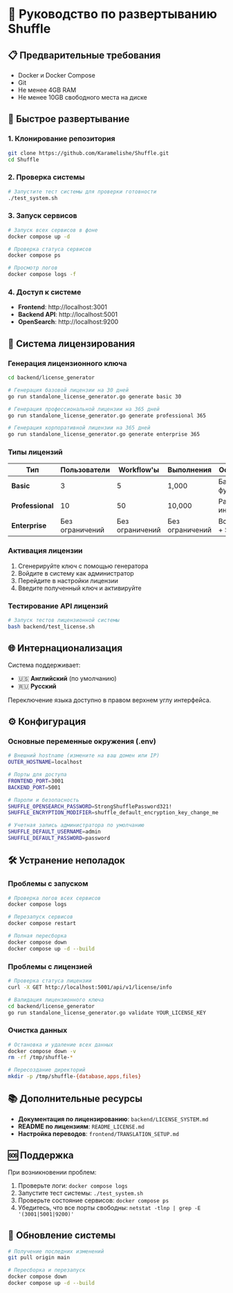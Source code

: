 # 🚀 Руководство по развертыванию Shuffle

## 📋 Предварительные требования

- Docker и Docker Compose
- Git
- Не менее 4GB RAM
- Не менее 10GB свободного места на диске

## 🔧 Быстрое развертывание

### 1. Клонирование репозитория
```bash
git clone https://github.com/Karamelishe/Shuffle.git
cd Shuffle
```

### 2. Проверка системы
```bash
# Запустите тест системы для проверки готовности
./test_system.sh
```

### 3. Запуск сервисов
```bash
# Запуск всех сервисов в фоне
docker compose up -d

# Проверка статуса сервисов
docker compose ps

# Просмотр логов
docker compose logs -f
```

### 4. Доступ к системе
- **Frontend**: http://localhost:3001
- **Backend API**: http://localhost:5001
- **OpenSearch**: http://localhost:9200

## 🔑 Система лицензирования

### Генерация лицензионного ключа
```bash
cd backend/license_generator

# Генерация базовой лицензии на 30 дней
go run standalone_license_generator.go generate basic 30

# Генерация профессиональной лицензии на 365 дней
go run standalone_license_generator.go generate professional 365

# Генерация корпоративной лицензии на 365 дней
go run standalone_license_generator.go generate enterprise 365
```

### Типы лицензий

| Тип | Пользователи | Workflow'ы | Выполнения | Особенности |
|-----|-------------|------------|------------|-------------|
| **Basic** | 3 | 5 | 1,000 | Базовый функционал |
| **Professional** | 10 | 50 | 10,000 | Расширенные интеграции |
| **Enterprise** | Без ограничений | Без ограничений | Без ограничений | Все функции + SSO |

### Активация лицензии
1. Сгенерируйте ключ с помощью генератора
2. Войдите в систему как администратор
3. Перейдите в настройки лицензии
4. Введите полученный ключ и активируйте

### Тестирование API лицензий
```bash
# Запуск тестов лицензионной системы
bash backend/test_license.sh
```

## 🌐 Интернационализация

Система поддерживает:
- 🇺🇸 **Английский** (по умолчанию)
- 🇷🇺 **Русский**

Переключение языка доступно в правом верхнем углу интерфейса.

## ⚙️ Конфигурация

### Основные переменные окружения (.env)
```bash
# Внешний hostname (измените на ваш домен или IP)
OUTER_HOSTNAME=localhost

# Порты для доступа
FRONTEND_PORT=3001
BACKEND_PORT=5001

# Пароли и безопасность
SHUFFLE_OPENSEARCH_PASSWORD=StrongShufflePassword321!
SHUFFLE_ENCRYPTION_MODIFIER=shuffle_default_encryption_key_change_me

# Учетная запись администратора по умолчанию
SHUFFLE_DEFAULT_USERNAME=admin
SHUFFLE_DEFAULT_PASSWORD=password
```

## 🛠️ Устранение неполадок

### Проблемы с запуском
```bash
# Проверка логов всех сервисов
docker compose logs

# Перезапуск сервисов
docker compose restart

# Полная пересборка
docker compose down
docker compose up -d --build
```

### Проблемы с лицензией
```bash
# Проверка статуса лицензии
curl -X GET http://localhost:5001/api/v1/license/info

# Валидация лицензионного ключа
cd backend/license_generator
go run standalone_license_generator.go validate YOUR_LICENSE_KEY
```

### Очистка данных
```bash
# Остановка и удаление всех данных
docker compose down -v
rm -rf /tmp/shuffle-*

# Пересоздание директорий
mkdir -p /tmp/shuffle-{database,apps,files}
```

## 📚 Дополнительные ресурсы

- **Документация по лицензированию**: `backend/LICENSE_SYSTEM.md`
- **README по лицензиям**: `README_LICENSE.md`
- **Настройка переводов**: `frontend/TRANSLATION_SETUP.md`

## 🆘 Поддержка

При возникновении проблем:
1. Проверьте логи: `docker compose logs`
2. Запустите тест системы: `./test_system.sh`
3. Проверьте состояние сервисов: `docker compose ps`
4. Убедитесь, что все порты свободны: `netstat -tlnp | grep -E '(3001|5001|9200)'`

## 🔄 Обновление системы

```bash
# Получение последних изменений
git pull origin main

# Пересборка и перезапуск
docker compose down
docker compose up -d --build
```